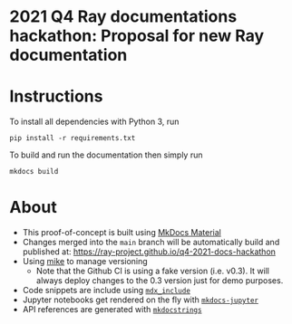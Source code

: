 # 2021 Q4 Ray documentations hackathon: Proposal for new Ray documentation

# Instructions

To install all dependencies with Python 3, run

```shell
pip install -r requirements.txt
```

To build and run the documentation then simply run

```shell
mkdocs build
```

# About

- This proof-of-concept is built using [MkDocs Material](https://squidfunk.github.io/mkdocs-material/)
- Changes merged into the `main` branch will be automatically build and published at: https://ray-project.github.io/q4-2021-docs-hackathon
- Using [mike](https://github.com/jimporter/mike) to manage versioning
  - Note that the Github CI is using a fake version (i.e. v0.3). It will always deploy changes to the 0.3 version just for demo purposes.
- Code snippets are include using [`mdx_include`](https://github.com/neurobin/mdx_include)
- Jupyter notebooks get rendered on the fly with [`mkdocs-jupyter`](https://github.com/danielfrg/mkdocs-jupyter)
- API references are generated with [`mkdocstrings`](https://github.com/mkdocstrings/mkdocstrings)
